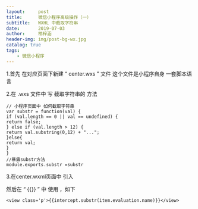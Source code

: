 ```yaml
---
layout:     post
title:      微信小程序高级操作（一）
subtitle:   WXHL 中截取字符串
date:       2019-07-03
author:     柏梓涵
header-img: img/post-bg-wx.jpg
catalog: true
tags:
    - 微信小程序
---
```


1.首先 在对应页面下新建  “  center.wxs   ” 文件 这个文件是小程序自身 一套脚本语言  

2.在 .wxs  文件中 写 截取字符串的 方法
```
// 小程序页面中 如何截取字符串
var substr = function(val) {
if (val.length == 0 || val == undefined) {
return false;
} else if (val.length > 12) {
return val.substring(0,12) + "...";
}else{
return val;
}
}
//暴露substr方法
module.exports.substr =substr
```
3.在center.wxml页面中 引入 <wxs src="./center.wxs" module="intercept" />

然后在  “   {{}}   ” 中  使用  ，如下
```
<view class='p'>{{intercept.substr(item.evaluation.name)}}</view>
```
